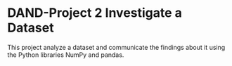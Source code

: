 # DAND-Project 2 Investigate a Dataset

This project analyze a dataset and communicate the findings about it using the Python libraries NumPy and pandas.
